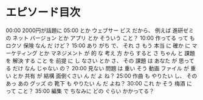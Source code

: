 # エピソード目次

00:00 2000円が話題に
05:00  とか ウェブサー ビス だから、 例えば 進研ゼミ の ネット バージョン とか アプリ とか そういう こと？
10:00  作ってる って も ロクソ 保険 なん だ けど？
15:00  あり がち で、 それ さ もう 本当 に 確か に マーケティング とか マネジメント が 的 な 考え 方 から すると さ ちゃん と 課題 を 解決 する こと を 前提 に し なさい とか さ、 その 課題 は あなた が 思ってる だけ なん じゃない の？
20:00  見ない 問題 は 重い そう 動画 ファイル が 重い とか 共有 が 結構 面倒くさい ん だ よ ね？
25:00  作曲 も やりたい し、 その あっ あの グッズ の 靴下 も やりたい ん だ よね？
30:00 これ か そう 梅酒 にって こと？
35:00  編集 で ちなみに どの ぐらい かかってる？